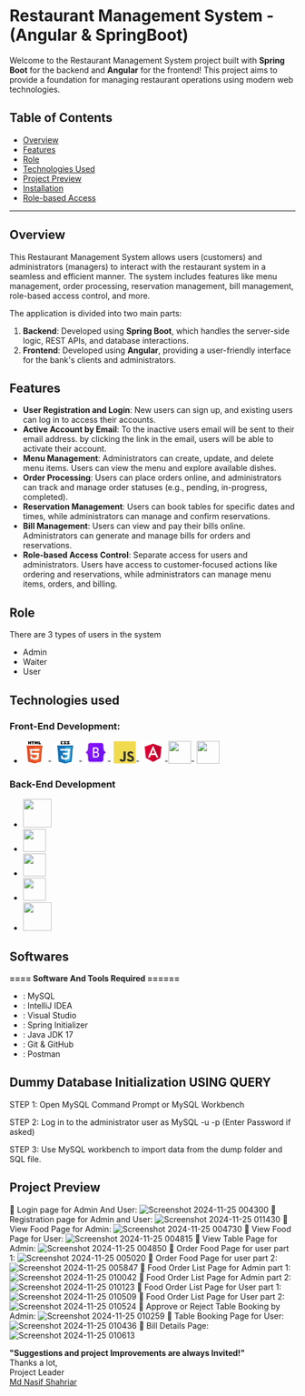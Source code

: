 # Restaurant Management System - (Angular & SpringBoot)

Welcome to the Restaurant Management System project built with **Spring Boot** for the backend and **Angular** for the frontend! This project aims to provide a foundation for managing restaurant operations using modern web technologies.

## Table of Contents
- [Overview](#overview)
- [Features](#features)
- [Role](#role)
- [Technologies Used](#technologies-used)
- [Project Preview](#project-preview)
- [Installation](#installation)
- [Role-based Access](#role-based-access)

-----------------   ---------------------------------------------

## Overview

This Restaurant Management System allows users (customers) and administrators (managers) to interact with the restaurant system in a seamless and efficient manner. The system includes features like menu management, order processing, reservation management, bill management, role-based access control, and more.

The application is divided into two main parts:
1. **Backend**: Developed using **Spring Boot**, which handles the server-side logic, REST APIs, and database interactions.
2. **Frontend**: Developed using **Angular**, providing a user-friendly interface for the bank's clients and administrators.

## Features

- **User Registration and Login**: New users can sign up, and existing users can log in to access their accounts.
- **Active Account by Email**: To the inactive users email will be sent to their email address. by clicking the link in the email, users will be able to activate their account.
- **Menu Management**: Administrators can create, update, and delete menu items. Users can view the menu and explore available dishes.
- **Order Processing**: Users can place orders online, and administrators can track and manage order statuses (e.g., pending, in-progress, completed).
- **Reservation Management**: Users can book tables for specific dates and times, while administrators can manage and confirm reservations.
- **Bill Management**: Users can view and pay their bills online. Administrators can generate and manage bills for orders and reservations.
- **Role-based Access Control**: Separate access for users and administrators. Users have access to customer-focused actions like ordering and reservations, while administrators can manage menu items, orders, and billing.


## Role

There are 3 types of users in the system
- Admin
- Waiter
- User

## Technologies used

### Front-End Development:
- [<img src="https://github.com/fatemazohor/fatemazohor/blob/main/svg/html5.svg" width="40" height="40">](https://github.com/NSnirjash) - [<img src="https://github.com/fatemazohor/fatemazohor/blob/main/svg/css3.svg" width="40" height="40">](https://github.com/NSnirjash) - [<img src="https://github.com/fatemazohor/fatemazohor/blob/main/svg/bootstrap-logo-shadow.png" width="40" height="40">](https://github.com/NSnirjash)- [<img src="https://github.com/fatemazohor/fatemazohor/blob/main/svg/javascript.svg" width="40" height="40">](https://github.com/NSnirjash)- [<img src="https://github.com/fatemazohor/fatemazohor/blob/main/svg/angular.svg" width="40" height="40">](https://github.com/NSnirjash)-[<img src="https://www.typescriptlang.org/icons/icon-48x48.png?v=4" width="40" height="40">](https://github.com/NSnirjash)- [<img src="https://img.icons8.com/windows/32/font-awesome.png" width="40" height="40">](https://github.com/NSnirjash)
 

### Back-End Development

- [<img src="https://github.com/user-attachments/assets/802876a1-3a54-40a6-bdc3-75f97dfc555b" width="50" height="50">](https://github.com/NSnirjash)
- [<img src="https://img.icons8.com/ios-filled/50/api-settings.png" width="40" height="40">](https://github.com/NSnirjash)
- [<img src="https://www.mysql.com/common/logos/logo-mysql-170x115.png" width="40" height="40">](https://github.com/NSnirjash)
- [<img src="https://jwt.io/img/pic_logo.svg" width="40" height="40">](https://github.com/NSnirjash)
- [<img src="https://www.oracle.com/a/ocom/img/cb71-java-logo.png" width="50" height="50">](https://github.com/NSnirjash)


## Softwares 

**==== Software And Tools Required ======**
- :  MySQL
- :  IntelliJ IDEA
- :  Visual Studio
- :  Spring Initializer
- :  Java JDK 17
- :  Git & GitHub
- :  Postman

## Dummy Database Initialization USING QUERY

STEP 1: Open MySQL Command Prompt or MySQL Workbench

STEP 2: Log in to the administrator user as MySQL -u <username> -p (Enter Password if asked)

STEP 3: Use MySQL workbench to import data from the dump folder and SQL file.

Project Preview
---------------------------------------------------------------------
:pushpin: Login page for Admin And User:
![Screenshot 2024-11-25 004300](https://github.com/user-attachments/assets/e63b5900-5bbd-48f2-8e49-7f3c84f4f57e)
:pushpin: Registration page for Admin and User:
![Screenshot 2024-11-25 011430](https://github.com/user-attachments/assets/24432e4d-b39a-41f4-be53-82a5b18a1d96)
:pushpin: View Food Page for Admin:
![Screenshot 2024-11-25 004730](https://github.com/user-attachments/assets/c36425c9-7a46-4ee3-80d5-a911ca713f82)
:pushpin: View Food Page for User:
![Screenshot 2024-11-25 004815](https://github.com/user-attachments/assets/11788332-419f-4e41-845d-e98250a4b2f1)
:pushpin: View Table Page for Admin:
![Screenshot 2024-11-25 004850](https://github.com/user-attachments/assets/0681cdf4-07e8-440f-8094-4aa555fa0f05)
:pushpin: Order Food Page for user part 1:
![Screenshot 2024-11-25 005020](https://github.com/user-attachments/assets/35e31dc9-f023-470c-9113-d24787a78858)
:pushpin: Order Food Page for user part 2:
![Screenshot 2024-11-25 005847](https://github.com/user-attachments/assets/9f821461-7a62-4cd0-8948-ea02da6221c1)
:pushpin: Food Order List Page for Admin part 1:
![Screenshot 2024-11-25 010042](https://github.com/user-attachments/assets/f1025ea2-1f0f-4230-8bf7-6bd605a95f5d)
:pushpin: Food Order List Page for Admin part 2:
![Screenshot 2024-11-25 010123](https://github.com/user-attachments/assets/6859b5c2-63d4-4b89-b730-2f6f66870763)
:pushpin: Food Order List Page for User part 1:
![Screenshot 2024-11-25 010509](https://github.com/user-attachments/assets/cd230ad4-44ab-4fe1-a793-fa08c51c760d)
:pushpin: Food Order List Page for User part 2:
![Screenshot 2024-11-25 010524](https://github.com/user-attachments/assets/24f5347d-f1cd-46be-967d-5851023a80b2)
:pushpin: Approve or Reject Table Booking by Admin:
![Screenshot 2024-11-25 010259](https://github.com/user-attachments/assets/faf53aee-93cb-43f3-90aa-7bdf79e91628)
:pushpin: Table Booking Page for User:
![Screenshot 2024-11-25 010436](https://github.com/user-attachments/assets/9aee4d12-3f03-42d9-a5c6-7f3f87d136ce)
:pushpin: Bill Details Page:
![Screenshot 2024-11-25 010613](https://github.com/user-attachments/assets/83db536d-6693-407e-b6c0-41b580eb99eb)


**"Suggestions and project Improvements are always Invited!"**  
Thanks a lot,    
Project Leader  
[Md Nasif Shahriar](https://github.com/NSnirjash)

